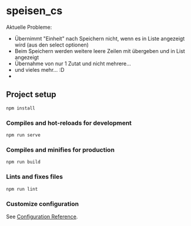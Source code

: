 # speisen_cs
Aktuelle Probleme: 
- Übernimmt "Einheit" nach Speichern nicht, wenn es in Liste angezeigt wird (aus den select optionen)
- Beim Speichern werden weitere leere Zeilen mit übergeben und in List angezeigt
- Übernahme von nur 1 Zutat und nicht mehrere...
- und vieles mehr... :D
-
## Project setup
```
npm install
```

### Compiles and hot-reloads for development
```
npm run serve
```

### Compiles and minifies for production
```
npm run build
```

### Lints and fixes files
```
npm run lint
```

### Customize configuration
See [Configuration Reference](https://cli.vuejs.org/config/).
